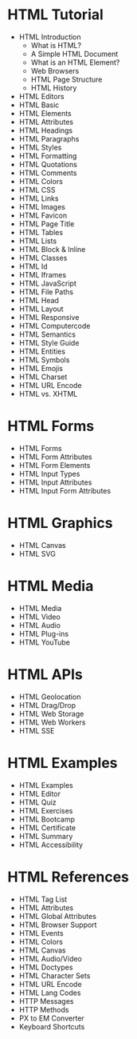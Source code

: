 # HTML Tutorial
- HTML Introduction
    - What is HTML?
    - A Simple HTML Document
    - What is an HTML Element?
    - Web Browsers
    - HTML Page Structure
    - HTML History
- HTML Editors
- HTML Basic
- HTML Elements
- HTML Attributes
- HTML Headings
- HTML Paragraphs
- HTML Styles
- HTML Formatting
- HTML Quotations
- HTML Comments
- HTML Colors
- HTML CSS
- HTML Links
- HTML Images
- HTML Favicon
- HTML Page Title
- HTML Tables
- HTML Lists
- HTML Block & Inline
- HTML Classes
- HTML Id
- HTML Iframes
- HTML JavaScript
- HTML File Paths
- HTML Head
- HTML Layout
- HTML Responsive
- HTML Computercode
- HTML Semantics
- HTML Style Guide
- HTML Entities
- HTML Symbols
- HTML Emojis
- HTML Charset
- HTML URL Encode
- HTML vs. XHTML

# HTML Forms
- HTML Forms
- HTML Form Attributes
- HTML Form Elements
- HTML Input Types
- HTML Input Attributes
- HTML Input Form Attributes

# HTML Graphics
- HTML Canvas
- HTML SVG

# HTML Media
- HTML Media
- HTML Video
- HTML Audio
- HTML Plug-ins
- HTML YouTube

# HTML APIs
- HTML Geolocation
- HTML Drag/Drop
- HTML Web Storage
- HTML Web Workers
- HTML SSE

# HTML Examples
- HTML Examples
- HTML Editor
- HTML Quiz
- HTML Exercises
- HTML Bootcamp
- HTML Certificate
- HTML Summary
- HTML Accessibility

# HTML References
- HTML Tag List
- HTML Attributes
- HTML Global Attributes
- HTML Browser Support
- HTML Events
- HTML Colors
- HTML Canvas
- HTML Audio/Video
- HTML Doctypes
- HTML Character Sets
- HTML URL Encode
- HTML Lang Codes
- HTTP Messages
- HTTP Methods
- PX to EM Converter
- Keyboard Shortcuts